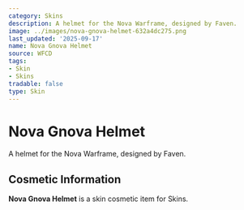 ```yaml
---
category: Skins
description: A helmet for the Nova Warframe, designed by Faven.
image: ../images/nova-gnova-helmet-632a4dc275.png
last_updated: '2025-09-17'
name: Nova Gnova Helmet
source: WFCD
tags:
- Skin
- Skins
tradable: false
type: Skin
---
```


# Nova Gnova Helmet

A helmet for the Nova Warframe, designed by Faven.

## Cosmetic Information

**Nova Gnova Helmet** is a skin cosmetic item for Skins.

